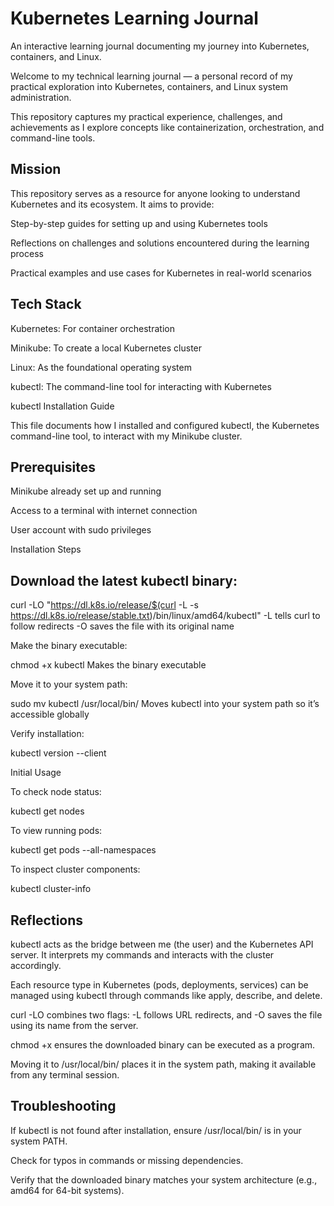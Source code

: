 # Kubernetes Learning Journal

An interactive learning journal documenting my journey into Kubernetes, containers, and Linux.

Welcome to my technical learning journal — a personal record of my practical exploration into Kubernetes, containers, and Linux system administration.

This repository captures my practical experience, challenges, and achievements as I explore concepts like containerization, orchestration, and command-line tools.

## Mission

This repository serves as a resource for anyone looking to understand Kubernetes and its ecosystem. It aims to provide:

Step-by-step guides for setting up and using Kubernetes tools

Reflections on challenges and solutions encountered during the learning process

Practical examples and use cases for Kubernetes in real-world scenarios

## Tech Stack

Kubernetes: For container orchestration

Minikube: To create a local Kubernetes cluster

Linux: As the foundational operating system

kubectl: The command-line tool for interacting with Kubernetes

kubectl Installation Guide

This file documents how I installed and configured kubectl, the Kubernetes command-line tool, to interact with my Minikube cluster.

## Prerequisites

Minikube already set up and running

Access to a terminal with internet connection

User account with sudo privileges

Installation Steps

## Download the latest kubectl binary:

curl -LO "https://dl.k8s.io/release/$(curl -L -s https://dl.k8s.io/release/stable.txt)/bin/linux/amd64/kubectl"
-L tells curl to follow redirects
-O saves the file with its original name

Make the binary executable:

chmod +x kubectl
Makes the binary executable

Move it to your system path:

sudo mv kubectl /usr/local/bin/
Moves kubectl into your system path so it’s accessible globally

Verify installation:

kubectl version --client

Initial Usage

To check node status:

kubectl get nodes

To view running pods:

kubectl get pods --all-namespaces

To inspect cluster components:

kubectl cluster-info

## Reflections

kubectl acts as the bridge between me (the user) and the Kubernetes API server. It interprets my commands and interacts with the cluster accordingly.

Each resource type in Kubernetes (pods, deployments, services) can be managed using kubectl through commands like apply, describe, and delete.

curl -LO combines two flags: -L follows URL redirects, and -O saves the file using its name from the server.

chmod +x ensures the downloaded binary can be executed as a program.

Moving it to /usr/local/bin/ places it in the system path, making it available from any terminal session.

## Troubleshooting

If kubectl is not found after installation, ensure /usr/local/bin/ is in your system PATH.

Check for typos in commands or missing dependencies.

Verify that the downloaded binary matches your system architecture (e.g., amd64 for 64-bit systems).
